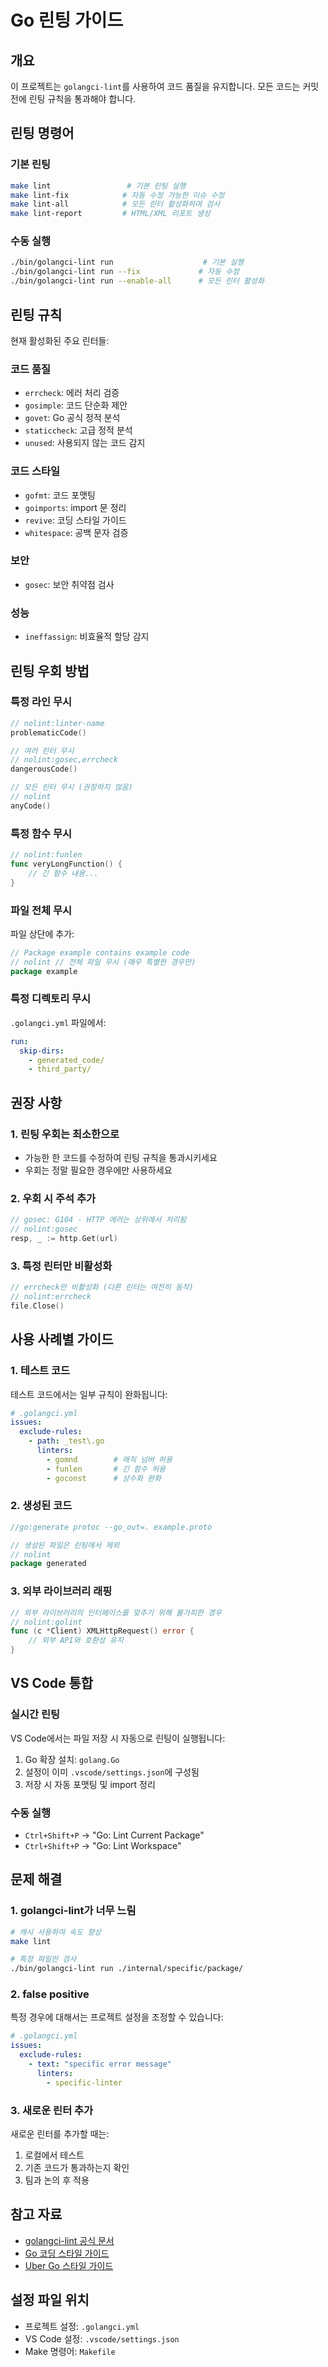 # Go 린팅 가이드

## 개요

이 프로젝트는 `golangci-lint`를 사용하여 코드 품질을 유지합니다. 모든 코드는 커밋 전에 린팅 규칙을 통과해야 합니다.

## 린팅 명령어

### 기본 린팅

```bash
make lint                 # 기본 린팅 실행
make lint-fix            # 자동 수정 가능한 이슈 수정
make lint-all            # 모든 린터 활성화하여 검사
make lint-report         # HTML/XML 리포트 생성
```

### 수동 실행

```bash
./bin/golangci-lint run                    # 기본 실행
./bin/golangci-lint run --fix             # 자동 수정
./bin/golangci-lint run --enable-all      # 모든 린터 활성화
```

## 린팅 규칙

현재 활성화된 주요 린터들:

### 코드 품질
- `errcheck`: 에러 처리 검증
- `gosimple`: 코드 단순화 제안
- `govet`: Go 공식 정적 분석
- `staticcheck`: 고급 정적 분석
- `unused`: 사용되지 않는 코드 감지

### 코드 스타일
- `gofmt`: 코드 포맷팅
- `goimports`: import 문 정리
- `revive`: 코딩 스타일 가이드
- `whitespace`: 공백 문자 검증

### 보안
- `gosec`: 보안 취약점 검사

### 성능
- `ineffassign`: 비효율적 할당 감지

## 린팅 우회 방법

### 특정 라인 무시

```go
// nolint:linter-name
problematicCode()

// 여러 린터 무시
// nolint:gosec,errcheck
dangerousCode()

// 모든 린터 무시 (권장하지 않음)
// nolint
anyCode()
```

### 특정 함수 무시

```go
// nolint:funlen
func veryLongFunction() {
    // 긴 함수 내용...
}
```

### 파일 전체 무시

파일 상단에 추가:

```go
// Package example contains example code
// nolint // 전체 파일 무시 (매우 특별한 경우만)
package example
```

### 특정 디렉토리 무시

`.golangci.yml` 파일에서:

```yaml
run:
  skip-dirs:
    - generated_code/
    - third_party/
```

## 권장 사항

### 1. 린팅 우회는 최소한으로

- 가능한 한 코드를 수정하여 린팅 규칙을 통과시키세요
- 우회는 정말 필요한 경우에만 사용하세요

### 2. 우회 시 주석 추가

```go
// gosec: G104 - HTTP 에러는 상위에서 처리됨
// nolint:gosec
resp, _ := http.Get(url)
```

### 3. 특정 린터만 비활성화

```go
// errcheck만 비활성화 (다른 린터는 여전히 동작)
// nolint:errcheck
file.Close()
```

## 사용 사례별 가이드

### 1. 테스트 코드

테스트 코드에서는 일부 규칙이 완화됩니다:

```yaml
# .golangci.yml
issues:
  exclude-rules:
    - path: _test\.go
      linters:
        - gomnd        # 매직 넘버 허용
        - funlen       # 긴 함수 허용
        - goconst      # 상수화 완화
```

### 2. 생성된 코드

```go
//go:generate protoc --go_out=. example.proto

// 생성된 파일은 린팅에서 제외
// nolint
package generated
```

### 3. 외부 라이브러리 래핑

```go
// 외부 라이브러리의 인터페이스를 맞추기 위해 불가피한 경우
// nolint:golint
func (c *Client) XMLHttpRequest() error {
    // 외부 API와 호환성 유지
}
```

## VS Code 통합

### 실시간 린팅

VS Code에서는 파일 저장 시 자동으로 린팅이 실행됩니다:

1. Go 확장 설치: `golang.Go`
2. 설정이 이미 `.vscode/settings.json`에 구성됨
3. 저장 시 자동 포맷팅 및 import 정리

### 수동 실행

- `Ctrl+Shift+P` → "Go: Lint Current Package"
- `Ctrl+Shift+P` → "Go: Lint Workspace"

## 문제 해결

### 1. golangci-lint가 너무 느림

```bash
# 캐시 사용하여 속도 향상
make lint

# 특정 파일만 검사
./bin/golangci-lint run ./internal/specific/package/
```

### 2. false positive

특정 경우에 대해서는 프로젝트 설정을 조정할 수 있습니다:

```yaml
# .golangci.yml
issues:
  exclude-rules:
    - text: "specific error message"
      linters:
        - specific-linter
```

### 3. 새로운 린터 추가

새로운 린터를 추가할 때는:

1. 로컬에서 테스트
2. 기존 코드가 통과하는지 확인
3. 팀과 논의 후 적용

## 참고 자료

- [golangci-lint 공식 문서](https://golangci-lint.run/)
- [Go 코딩 스타일 가이드](https://golang.org/doc/effective_go.html)
- [Uber Go 스타일 가이드](https://github.com/uber-go/guide)

## 설정 파일 위치

- 프로젝트 설정: `.golangci.yml`
- VS Code 설정: `.vscode/settings.json`
- Make 명령어: `Makefile`
